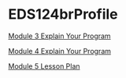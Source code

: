 # EDS124brProfile

[Module 3 Explain Your Program](https://youtu.be/VhVqKq0lqAk)

[Module 4 Explain Your Program](https://youtu.be/we0etTrjPjw)

[Module 5 Lesson Plan](https://youtu.be/mTY_A4jiGSs)
